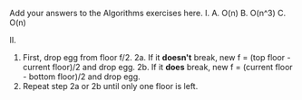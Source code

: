 Add your answers to the Algorithms exercises here.
I.
A. O(n)
B. O(n^3)
C. O(n)

II.
1. First, drop egg from floor f/2. 
2a. If it **doesn't** break, new f = (top floor - current floor)/2 and drop egg.
2b. If it **does** break, new f = (current floor - bottom floor)/2 and drop egg.
3. Repeat step 2a or 2b until only one floor is left.